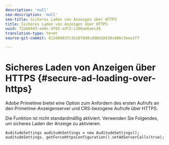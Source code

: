 ```yaml
---
description: 'null'
seo-description: 'null'
seo-title: Sicheres Laden von Anzeigen über HTTPS
title: Sicheres Laden von Anzeigen über HTTPS
uuid: 72ab94d3-ee0c-4f02-adf2-c186ae6aec26
translation-type: tm+mt
source-git-commit: 812d04037c3b18f8d8cdd0d18430c686c3eee1ff

---
```



# Sicheres Laden von Anzeigen über HTTPS {#secure-ad-loading-over-https}

Adobe Primetime bietet eine Option zum Anfordern des ersten Aufrufs an den Primetime-Anzeigenserver und CRS-bezogene Aufrufe über HTTPS.

Die Funktion ist nicht standardmäßig aktiviert. Verwenden Sie Folgendes, um sicheres Laden der Anzeige zu aktivieren.

```
AuditudeSettings auditudeSettings = new AuditudeSettings(); 
auditudeSettings. getForceHttpsConfiguration().setAdServerCalls(true);
```

